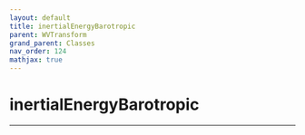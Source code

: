 ```yaml
---
layout: default
title: inertialEnergyBarotropic
parent: WVTransform
grand_parent: Classes
nav_order: 124
mathjax: true
---
```


#  inertialEnergyBarotropic




---

